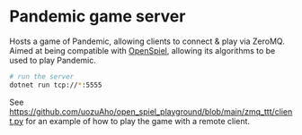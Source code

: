 # Pandemic game server

Hosts a game of Pandemic, allowing clients to connect & play via ZeroMQ. Aimed
at being compatible with [OpenSpiel](https://github.com/deepmind/open_spiel),
allowing its algorithms to be used to play Pandemic.

```sh
# run the server
dotnet run tcp://*:5555
```

See https://github.com/uozuAho/open_spiel_playground/blob/main/zmq_ttt/client.py
for an example of how to play the game with a remote client.
